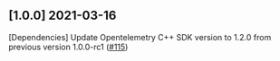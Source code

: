 ## [1.0.0] 2021-03-16

[Dependencies] Update Opentelemetry C++ SDK version to 1.2.0 from previous version 1.0.0-rc1 ([#115](https://github.com/open-telemetry/opentelemetry-cpp-contrib/pull/115/))

